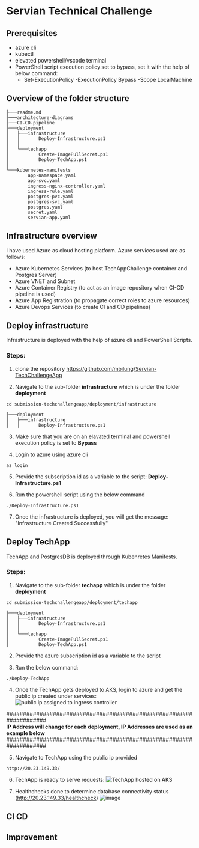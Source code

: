 
# Servian Technical Challenge

## Prerequisites

- azure cli 
- kubectl 
- elevated powershell/vscode terminal
- PowerShell script execution policy set to bypass, set it with the help of below command:
  - Set-ExecutionPolicy -ExecutionPolicy Bypass -Scope LocalMachine

## Overview of the folder structure
```
├───readme.md
├───architecture-diagrams
├───CI-CD-pipeline
├───deployment
│   ├───infrastructure
│   │       Deploy-Infrastructure.ps1
│   │       
│   └───techapp
│           Create-ImagePullSecret.ps1
│           Deploy-TechApp.ps1
│           
└───kubernetes-manifests
        app-namespace.yaml
        app-svc.yaml
        ingress-nginx-controller.yaml
        ingress-rule.yaml
        postgres-pvc.yaml
        postgres-svc.yaml
        postgres.yaml
        secret.yaml
        servian-app.yaml
```

## Infrastructure overview

I have used Azure as cloud hosting platform. Azure services used are as follows:

- Azure Kubernetes Services (to host TechAppChallenge container and Postgres Server)
- Azure VNET and Subnet
- Azure Container Registry (to act as an image repository when CI-CD pipeline is used)
- Azure App Registration (to propagate correct roles to azure resources)
- Azure Devops Services (to create CI and CD pipelines)

## Deploy infrastructure

Infrastructure is deployed with the help of azure cli and PowerShell Scripts.

### Steps:

1. clone the repository https://github.com/mbilung/Servian-TechChallengeApp 

2. Navigate to the sub-folder <b>infrastructure</b> which is under the folder <b>deployment</b>

```
cd submission-techchallengeapp/deployment/infrastructure
```
```
├───deployment
│   ├───infrastructure
│   │       Deploy-Infrastructure.ps1
```

3. Make sure that you are on an elavated terminal and powershell execution policy is set to <b>Bypass</b>

4. Login to azure using azure cli
```
az login
```
5. Provide the subscription id as a variable to the script: <b>Deploy-Infrastructure.ps1</b>

6. Run the powershell script using the below command
```
./Deploy-Infrastructure.ps1
```

7. Once the infrastructure is deployed, you will get the message: "Infrastructure Created Successfully"

## Deploy TechApp

TechApp and PostgresDB is deployed through Kubenretes Manifests.

### Steps:

1. Navigate to the sub-folder <b>techapp</b> which is under the folder <b>deployment</b>

```
cd submission-techchallengeapp/deployment/techapp
```
```
├───deployment
│   ├───infrastructure
│   │       Deploy-Infrastructure.ps1
│   │       
│   └───techapp
│           Create-ImagePullSecret.ps1
│           Deploy-TechApp.ps1
```

2. Provide the azure subscription id as a variable to the script

3. Run the below command:
```
./Deploy-TechApp
```
4. Once the TechApp gets deployed to AKS, login to azure and get the public ip created under services:
![public ip assigned to ingress controller](https://user-images.githubusercontent.com/25122904/187092495-eec560a9-dc60-4fb0-a914-fe40b98105a0.png)


####################################################################<br />
**IP Address will change for each deployment, IP Addresses are used as an example below**<br />
####################################################################<br />

5. Navigate to TechApp using the public ip provided
```
http://20.23.149.33/
```
6. TechApp is ready to serve requests:
![TechApp hosted on AKS](https://user-images.githubusercontent.com/25122904/187092577-bb717b0d-0645-4226-af43-ff472d48faab.png)

7. Healthchecks done to determine database connectivity status (http://20.23.149.33/healthcheck)
![image](https://user-images.githubusercontent.com/25122904/187092684-09d57e06-2c18-483c-a7b8-a264625352a0.png)



## CI CD

## Improvement

